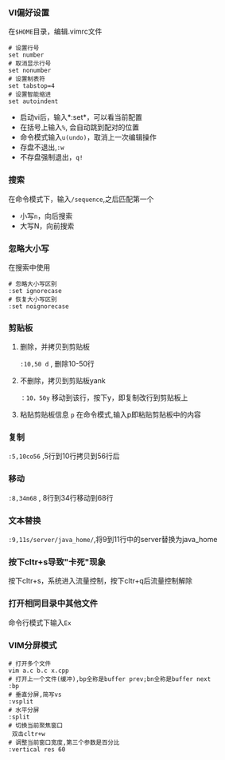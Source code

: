 ### VI偏好设置

在`$HOME`目录，编辑.vimrc文件
```shell
# 设置行号
set number
# 取消显示行号 
set nonumber
# 设置制表符
set tabstop=4
# 设置智能缩进
set autoindent
```
* 启动vi后，输入*:set*，可以看当前配置
* 在括号上输入`%`, 会自动跳到配对的位置
* 命令模式输入`u(undo)`，取消上一次编辑操作
* 存盘不退出,`:w`
* 不存盘强制退出，`q!`

### 搜索
在命令模式下，输入`/sequence`,之后匹配第一个
* 小写`n`，向后搜索
* 大写N，向前搜索
### 忽略大小写
在搜索中使用
```shell
# 忽略大小写区别
:set ignorecase
# 恢复大小写区别
:set noignorecase
```

### 剪贴板

1. 删除，并拷贝到剪贴板

   `:10,50 d` ,  删除10-50行

2. 不删除，拷贝到剪贴板yank

   `：10，50y`
   移动到该行，按下y，即复制改行到剪贴板上

3. 粘贴剪贴板信息
   `p`
   在命令模式,输入p即粘贴剪贴板中的内容


### 复制

`:5,10co56` ,5行到10行拷贝到56行后

### 移动

`:8,34m68` , 8行到34行移动到68行
### 文本替换
`:9,11s/server/java_home/`,将9到11行中的server替换为java_home

### 按下cltr+s导致"卡死"现象

按下cltr+s，系统进入流量控制，按下cltr+q后流量控制解除
### 打开相同目录中其他文件
命令行模式下输入`Ex`

### VIM分屏模式
```shell
# 打开多个文件
vim a.c b.c x.cpp
# 打开上一个文件(缓冲),bp全称是buffer prev;bn全称是buffer next
:bp
# 垂直分屏,简写vs
:vsplit
# 水平分屏
:split
# 切换当前聚焦窗口
 双击cltr+w
# 调整当前窗口宽度,第三个参数是百分比
:vertical res 60
```
